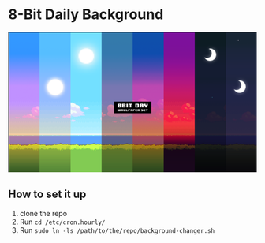 # 8-Bit Daily Background
![image](https://raw.githubusercontent.com/zeka001/DailyBackground/master/images/mix.png)
## How to set it up
1. clone the repo
2. Run ```cd /etc/cron.hourly/```
3. Run ```sudo ln -ls /path/to/the/repo/background-changer.sh```